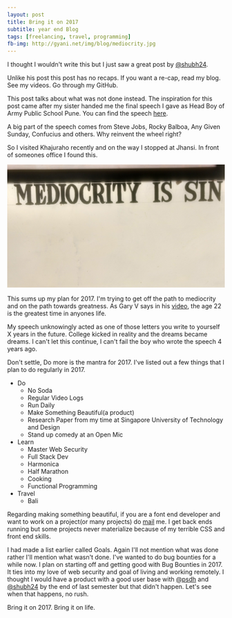 ```yaml
---
layout: post
title: Bring it on 2017
subtitle: year end Blog
tags: [freelancing, travel, programming]
fb-img: http://gyani.net/img/blog/mediocrity.jpg
---
```


I thought I wouldn't write this but I just saw a great post by [@shubh24](http://shubhankar.xyz).

Unlike his post this post has no recaps. If you want a re-cap, read my blog. See my videos. Go through my GitHub.

This post talks about what was not done instead. The inspiration for this post came after my sister handed me the final speech I gave as Head Boy of Army Public School Pune. You can find the speech [here](/files/speech.pdf).

A big part of the speech comes from Steve Jobs, Rocky Balboa, Any Given Sunday, Confucius and others. Why reinvent the wheel right?

So I visited Khajuraho recently and on the way I stopped at Jhansi. In front of someones office I found this.

![Mediocrity](/img/blog/mediocrity.jpg)

This sums up my plan for 2017. I'm trying to get off the path to mediocrity and on the path towards greatness. As Gary V says in his [video](https://www.youtube.com/watch?v=RBXZlYdiizk), the age 22 is the greatest time in anyones life.

My speech unknowingly acted as one of those letters you write to yourself X years in the future. College kicked in reality and the dreams became dreams. I can't let this continue, I can't fail the boy who wrote the speech 4 years ago.

Don't settle, Do more is the mantra for 2017. I've listed out a few things that I plan to do regularly in 2017.

- Do
    + No Soda
    + Regular Video Logs
    + Run Daily
    + Make Something Beautiful(a product)
    + Research Paper from my time at Singapore University of Technology and Design
    + Stand up comedy at an Open Mic
- Learn
    + Master Web Security
    + Full Stack Dev
    + Harmonica
    + Half Marathon
    + Cooking
    + Functional Programming
- Travel
    + Bali

Regarding making something beautiful, if you are a font end developer and want to work on a project(or many projects) do [mail](mailto:anomaly.the@gmail.com) me. I get back ends running but some projects never materialize because of my terrible CSS and front end skills.

I had made a list earlier called Goals. Again I'll not mention what was done rather I'll mention what wasn't done. I've wanted to do bug bounties for a while now. I plan on starting off and getting good with Bug Bounties in 2017. It ties into my love of web security and goal of living and working remotely. I thought I would have a product with a good user base with [@psdh](https://psdh.github.io) and [@shubh24](http://shubhankar.xyz) by the end of last semester but that didn't happen. Let's see when that happens, no rush.

Bring it on 2017. Bring it on life.